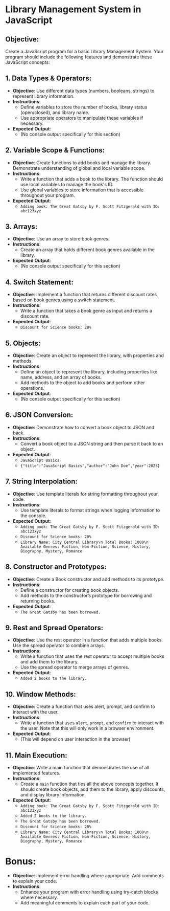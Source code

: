 # Library Management System in JavaScript

## Objective:
Create a JavaScript program for a basic Library Management System. Your program should include the following features and demonstrate these JavaScript concepts:

## 1. Data Types & Operators:
- **Objective**: Use different data types (numbers, booleans, strings) to represent library information.
- **Instructions**:
  - Define variables to store the number of books, library status (open/closed), and library name.
  - Use appropriate operators to manipulate these variables if necessary.
- **Expected Output**:
  - (No console output specifically for this section)

## 2. Variable Scope & Functions:
- **Objective**: Create functions to add books and manage the library. Demonstrate understanding of global and local variable scope.
- **Instructions**:
  - Write a function that adds a book to the library. The function should use local variables to manage the book's ID.
  - Use global variables to store information that is accessible throughout your program.
- **Expected Output**:
  - `Adding book: The Great Gatsby by F. Scott Fitzgerald with ID: abc123xyz`

## 3. Arrays:
- **Objective**: Use an array to store book genres.
- **Instructions**:
  - Create an array that holds different book genres available in the library.
- **Expected Output**:
  - (No console output specifically for this section)

## 4. Switch Statement:
- **Objective**: Implement a function that returns different discount rates based on book genres using a switch statement.
- **Instructions**:
  - Write a function that takes a book genre as input and returns a discount rate.
- **Expected Output**:
  - `Discount for Science books: 20%`

## 5. Objects:
- **Objective**: Create an object to represent the library, with properties and methods.
- **Instructions**:
  - Define an object to represent the library, including properties like name, address, and an array of books.
  - Add methods to the object to add books and perform other operations.
- **Expected Output**:
  - (No console output specifically for this section)

## 6. JSON Conversion:
- **Objective**: Demonstrate how to convert a book object to JSON and back.
- **Instructions**:
  - Convert a book object to a JSON string and then parse it back to an object.
- **Expected Output**:
  - `JavaScript Basics`
  - `{"title":"JavaScript Basics","author":"John Doe","year":2023}`

## 7. String Interpolation:
- **Objective**: Use template literals for string formatting throughout your code.
- **Instructions**:
  - Use template literals to format strings when logging information to the console.
- **Expected Output**:
  - `Adding book: The Great Gatsby by F. Scott Fitzgerald with ID: abc123xyz`
  - `Discount for Science books: 20%`
  - `Library Name: City Central Library\n Total Books: 1000\n Available Genres: Fiction, Non-Fiction, Science, History, Biography, Mystery, Romance`

## 8. Constructor and Prototypes:
- **Objective**: Create a Book constructor and add methods to its prototype.
- **Instructions**:
  - Define a constructor for creating book objects.
  - Add methods to the constructor’s prototype for borrowing and returning books.
- **Expected Output**:
  - `The Great Gatsby has been borrowed.`

## 9. Rest and Spread Operators:
- **Objective**: Use the rest operator in a function that adds multiple books. Use the spread operator to combine arrays.
- **Instructions**:
  - Write a function that uses the rest operator to accept multiple books and add them to the library.
  - Use the spread operator to merge arrays of genres.
- **Expected Output**:
  - `Added 2 books to the library.`

## 10. Window Methods:
- **Objective**: Create a function that uses alert, prompt, and confirm to interact with the user.
- **Instructions**:
  - Write a function that uses `alert`, `prompt`, and `confirm` to interact with the user. Note that this will only work in a browser environment.
- **Expected Output**:
  - (This will depend on user interaction in the browser)

## 11. Main Execution:
- **Objective**: Write a main function that demonstrates the use of all implemented features.
- **Instructions**:
  - Create a `main` function that ties all the above concepts together. It should create book objects, add them to the library, apply discounts, and display library information.
- **Expected Output**:
  - `Adding book: The Great Gatsby by F. Scott Fitzgerald with ID: abc123xyz`
  - `Added 2 books to the library.`
  - `The Great Gatsby has been borrowed.`
  - `Discount for Science books: 20%`
  - `Library Name: City Central Library\n Total Books: 1000\n Available Genres: Fiction, Non-Fiction, Science, History, Biography, Mystery, Romance`

# Bonus:
- **Objective**: Implement error handling where appropriate. Add comments to explain your code.
- **Instructions**:
  - Enhance your program with error handling using try-catch blocks where necessary.
  - Add meaningful comments to explain each part of your code.
